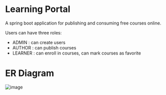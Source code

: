 # Learning Portal 

A spring boot application for publishing and consuming free courses online.

Users can have three roles: 
- ADMIN	: can create users
- AUTHOR : can publish courses
- LEARNER : can enroll in courses, can mark courses as favorite

# ER Diagram
![image](https://github.com/Harshit-kumar24/learning-portal-complete/assets/108082088/1e7f3b4d-e66f-43a7-bb9a-ad7034a6669a)
